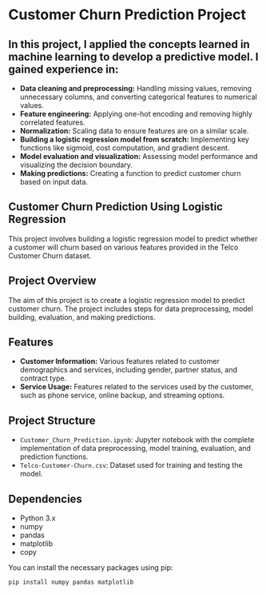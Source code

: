 # Customer Churn Prediction Project

## In this project, I applied the concepts learned in machine learning to develop a predictive model. I gained experience in:

- **Data cleaning and preprocessing:** Handling missing values, removing unnecessary columns, and converting categorical features to numerical values.
- **Feature engineering:** Applying one-hot encoding and removing highly correlated features.
- **Normalization:** Scaling data to ensure features are on a similar scale.
- **Building a logistic regression model from scratch:** Implementing key functions like sigmoid, cost computation, and gradient descent.
- **Model evaluation and visualization:** Assessing model performance and visualizing the decision boundary.
- **Making predictions:** Creating a function to predict customer churn based on input data.

## Customer Churn Prediction Using Logistic Regression

This project involves building a logistic regression model to predict whether a customer will churn based on various features provided in the Telco Customer Churn dataset.

## Project Overview

The aim of this project is to create a logistic regression model to predict customer churn. The project includes steps for data preprocessing, model building, evaluation, and making predictions.

## Features

- **Customer Information:** Various features related to customer demographics and services, including gender, partner status, and contract type.
- **Service Usage:** Features related to the services used by the customer, such as phone service, online backup, and streaming options.

## Project Structure

- `Customer_Churn_Prediction.ipynb`: Jupyter notebook with the complete implementation of data preprocessing, model training, evaluation, and prediction functions.
- `Telco-Customer-Churn.csv`: Dataset used for training and testing the model.

## Dependencies

- Python 3.x
- numpy
- pandas
- matplotlib
- copy

You can install the necessary packages using pip:

```bash
pip install numpy pandas matplotlib
